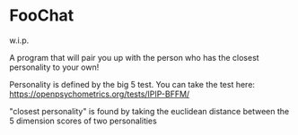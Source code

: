 # FooChat


w.i.p.

A program that will pair you up with the person who has the closest personality to your own!

Personality is defined by the big 5 test. You can take the test here: https://openpsychometrics.org/tests/IPIP-BFFM/

"closest personality" is found by taking the euclidean distance between the 5 dimension scores of two personalities
